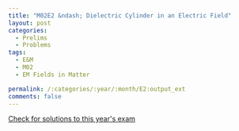 ```yaml
---
title: "M02E2 &ndash; Dielectric Cylinder in an Electric Field"
layout: post
categories:
  - Prelims
  - Problems
tags:
  - E&M
  - M02
  - EM Fields in Matter

permalink: /:categories/:year/:month/E2:output_ext
comments: false
---
```

<object data="2002M2E.pdf" type="application/pdf" width="100%" height="500"></object>
<div class="message"><a href='https://princetonprelim.com/prelim/9/'>Check for solutions to this year's exam</a></div>